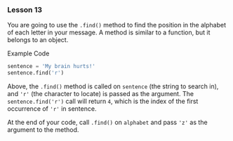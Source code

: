 ### Lesson 13

You are going to use the `.find()` method to find the position in the alphabet of each letter in your message. A method is similar to a function, but it belongs to an object.

Example Code

```py
sentence = 'My brain hurts!'
sentence.find('r')
```

Above, the `.find()` method is called on `sentence` (the string to search in), and `'r'` (the character to locate) is passed as the argument. The `sentence.find('r')` call will return `4`, which is the index of the first occurrence of `'r'` in sentence.

At the end of your code, call `.find()` on `alphabet` and pass `'z'` as the argument to the method.
